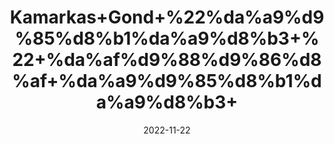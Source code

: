 ---
title: 'Kamarkas+Gond+%22%da%a9%d9%85%d8%b1%da%a9%d8%b3+%22+%da%af%d9%88%d9%86%d8%af+%da%a9%d9%85%d8%b1%da%a9%d8%b3+'
date: '2022-11-22' 
metatag: '' 
inventory: '0' 
draft: false 
# meta description 
shortDescripton: 'Chunia+Gum%22++Kamarkas+has+antioxidant+properties%2c+which+treat+and+prevent+many+digestive+system+problems+like+constipation%2c+diarrhea%2c+ulcer%2c+stomach+cancer%2c+tuberculosis%2c+hemorrhoids%2c+and+removal+of+worms+in+kids.+You+can+also+use+it+as+a+source+for+cough+suppressant+and+is+best+for+dry+cough.'
description: 'Natural+Gums+%d9%82%d8%af%d8%b1%d8%aa%db%8c+%da%af%d9%88%d9%86%d8%af'
longdescription: ''
tags: ''
brand: ''
subCategory: ''
unit: '50 gm-Pk'
sellCount: '0'
featured: True
# product Price
price: '100.0'
# Product Short Description
shortDescription: 'Chunia+Gum%22++Kamarkas+has+antioxidant+properties%2c+which+treat+and+prevent+many+digestive+system+problems+like+constipation%2c+diarrhea%2c+ulcer%2c+stomach+cancer%2c+tuberculosis%2c+hemorrhoids%2c+and+removal+of+worms+in+kids.+You+can+also+use+it+as+a+source+for+cough+suppressant+and+is+best+for+dry+cough.'
productID: 'EE7974C3-0A2D-ED11-9968-005056B3A416'
type: 'products'
category: 'Natural+Gums+%d9%82%d8%af%d8%b1%d8%aa%db%8c+%da%af%d9%88%d9%86%d8%af' 
thumnailproduct: 'https://eraconnect.blob.core.windows.net/product-images/aminsaddiquidawakhana/EE7974C3-0A2D-ED11-9968-005056B3A416.webp' 
images:
  - image: 'https://eraconnect.blob.core.windows.net/product-images/aminsaddiquidawakhana/EE7974C3-0A2D-ED11-9968-005056B3A416.webp'  
Variants:
---